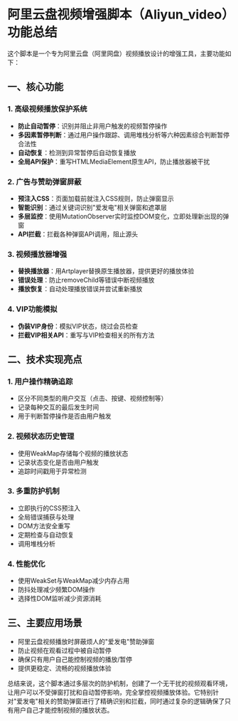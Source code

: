 # 阿里云盘视频增强脚本（Aliyun_video）功能总结

这个脚本是一个专为阿里云盘（阿里网盘）视频播放设计的增强工具，主要功能如下：

## 一、核心功能

### 1. 高级视频播放保护系统
- **防止自动暂停**：识别并阻止非用户触发的视频暂停操作
- **多因素暂停判断**：通过用户操作跟踪、调用堆栈分析等六种因素综合判断暂停合法性
- **自动恢复**：检测到异常暂停后自动恢复播放
- **全局API保护**：重写HTMLMediaElement原生API，防止播放器被干扰

### 2. 广告与赞助弹窗屏蔽
- **预注入CSS**：页面加载前就注入CSS规则，防止弹窗显示
- **智能识别**：通过关键词识别"爱发电"相关弹窗和遮罩层
- **多层监控**：使用MutationObserver实时监控DOM变化，立即处理新出现的弹窗
- **API拦截**：拦截各种弹窗API调用，阻止源头

### 3. 视频播放器增强
- **替换播放器**：用Artplayer替换原生播放器，提供更好的播放体验
- **错误处理**：防止removeChild等错误中断视频播放
- **播放恢复**：自动处理播放错误并尝试重新播放

### 4. VIP功能模拟
- **伪装VIP身份**：模拟VIP状态，绕过会员检查
- **拦截VIP相关API**：重写与VIP检查相关的所有方法

## 二、技术实现亮点

### 1. 用户操作精确追踪
- 区分不同类型的用户交互（点击、按键、视频控制等）
- 记录每种交互的最后发生时间
- 用于判断暂停操作是否由用户触发

### 2. 视频状态历史管理
- 使用WeakMap存储每个视频的播放状态
- 记录状态变化是否由用户触发
- 追踪时间戳用于异常检测

### 3. 多重防护机制
- 立即执行的CSS预注入
- 全局错误捕获与处理
- DOM方法安全重写
- 定期检查与自动恢复
- 调用堆栈分析

### 4. 性能优化
- 使用WeakSet与WeakMap减少内存占用
- 防抖处理减少频繁DOM操作
- 选择性DOM监听减少资源消耗

## 三、主要应用场景

- 阿里云盘视频播放时屏蔽烦人的"爱发电"赞助弹窗
- 防止视频在观看过程中被自动暂停
- 确保只有用户自己能控制视频的播放/暂停
- 提供更稳定、流畅的视频播放体验

总结来说，这个脚本通过多层次的防护机制，创建了一个无干扰的视频观看环境，让用户可以不受弹窗打扰和自动暂停影响，完全掌控视频播放体验。它特别针对"爱发电"相关的赞助弹窗进行了精确识别和拦截，同时通过复杂的逻辑确保了只有用户自己才能控制视频的播放状态。
